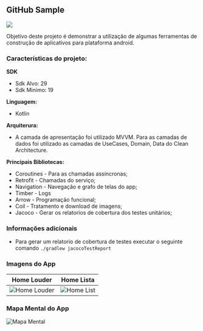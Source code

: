 ## GitHub Sample

![](https://github.com/roger8b/GitHubSample/workflows/Android%20CI/badge.svg)

 Objetivo deste projeto é demonstrar a utilização de algumas ferramentas de construção de aplicativos para plataforma android.

### Características do projeto:

**SDK**
- Sdk Alvo: 29
- Sdk Minimo: 19

**Linguagem:** 
- Kotlin

**Arquiterura:** 

- A camada de apresentação foi utilizado MVVM.
	 Para as camadas de dados foi utilizado as camadas de UseCases, Domain, Data 	do Clean Architecture.

**Principais Bibliotecas:**

- Coroutines - Para as chamadas assíncronas;
- Retrofit - Chamadas do serviço;
- Navigation - Navegação e grafo de telas do app;
- Timber - Logs
- Arrow - Programação funcional;
- Coil - Tratamento e download de imagens;
- Jacoco - Gerar os relatorios de cobertura dos testes unitários;

### Informações adicionais
- Para gerar um relatorio de cobertura de testes executar o seguinte comando
``` ./gradlew jacocoTestReport ```

### Imagens do App

| Home Louder | Home Lista |
|-------------|------------|
|![Home Louder](https://github.com/roger8b/GitHubSample/blob/develop/readme_assets/home_louder.png)|![Home List](https://github.com/roger8b/GitHubSample/blob/develop/readme_assets/home_list.png)|

### Mapa Mental do App
![Mapa Mental](https://github.com/roger8b/GitHubSample/blob/develop/readme_assets/map_v1.png)

 

 

 

 

 
